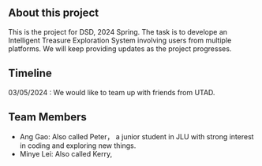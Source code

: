 ## About this project
This is the project for DSD, 2024 Spring. The task is to develope an Intelligent Treasure Exploration System involving users from multiple platforms. We will keep providing updates as the project progresses.

## Timeline
03/05/2024 : We would like to team up with friends from UTAD.
## Team Members
+ Ang Gao:  Also called Peter， a junior student in JLU with strong interest in coding and exploring new things.
+  Minye Lei:  Also called Kerry, 
